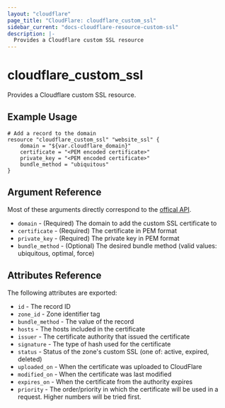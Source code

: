 ```yaml
---
layout: "cloudflare"
page_title: "CloudFlare: cloudflare_custom_ssl"
sidebar_current: "docs-cloudflare-resource-custom-ssl"
description: |-
  Provides a Cloudflare custom SSL resource
---
```


# cloudflare\_custom\_ssl

Provides a Cloudflare custom SSL resource.

## Example Usage

```
# Add a record to the domain
resource "cloudflare_custom_ssl" "website_ssl" {
	domain = "${var.cloudflare_domain}"
	certificate = "<PEM encoded certificate>"
	private_key = "<PEM encoded certificate>"
	bundle_method = "ubiquitous"
}
```

## Argument Reference

Most of these arguments directly correspond to the
[offical API](https://api.cloudflare.com/#custom-ssl-for-a-zone-properties).

* `domain` - (Required) The domain to add the custom SSL certificate to
* `certificate` - (Required) The certificate in PEM format
* `private_key` - (Required) The private key in PEM format
* `bundle_method` - (Optional) The desired bundle method  (valid values: ubiquitous, optimal, force)

## Attributes Reference

The following attributes are exported:

* `id` - The record ID
* `zone_id` - Zone identifier tag
* `bundle_method` - The value of the record
* `hosts` - The hosts included in the certificate
* `issuer` - The certificate authority that issued the certificate
* `signature` - The type of hash used for the certificate
* `status` - Status of the zone's custom SSL (one of: active, expired, deleted)
* `uploaded_on` - When the certificate was uploaded to CloudFlare
* `modified_on` - When the certificate was last modified
* `expires_on` - When the certificate from the authority expires
* `priority` - The order/priority in which the certificate will be used in a request. Higher numbers will be tried first.